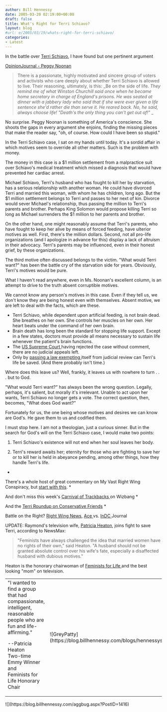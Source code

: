 ```yaml
---
author: Bill Hennessy
date: 2005-03-20 02:19:00+00:00
draft: false
title: What's Right for Terri Schiavo?
layout: blog
#url: e/2005/03/19/whats-right-for-terri-schiavo/
categories:
- Latest
---
```


In the battle over [Terri Schiavo](https://michellemalkin.com/archives/001804.htm), I have found but one pertinent argument




[OpinionJournal - Peggy Noonan](https://www.opinionjournal.com/columnists/pnoonan/?id=110006442)




> 

> 
> There is a passionate, highly motivated and sincere group of voters and activists who care deeply about whether Terri Schiavo is allowed to live. Their reasoning, ultimately, is this: _Be on the side of life. _They remind me of what Winston Churchill said once when he became home secretary in charge of England's prisons. He was seated at dinner with a jabbery lady who said that if she were ever given a life sentence she'd rather die than serve it. He reared back. No, he said, always choose life! "Death's the only thing you can't get out of!"_ _
> 
> 




No surprise. Peggy Noonan is something of America's conscience. She shoots the gaps in every argument she enjoins, finding the missing pieces that make the reader say, "oh, of course. How could I have been so stupid."




In the Terri Schiavo case, I sat on my hands until today. It's a sordid affair in which motives seem to override all other matters. Such is the problem with money.




The money in this case is a $1 million settlement from a malpractice suit over Schiavo's medical treatment which missed a diagnosis that would have prevented her cardiac arrest.




Michael Schiavo, Terri's husband who has fought to kill her by starvation, has a serious relationship with another woman. He could have divorced Terri and married this woman, with whom he has children, long ago. But the $1 million settlement belongs to Terri and passes to her next of kin. Divorce would sever Michael's relationship, thus passing the million to Terri's parents and brother. Perhaps King Solomon would propose killing Terri so long as Michael surrenders the $1 million to her parents and brother.




On the other hand, one might reasonably assume that Terri's parents, who have fought to keep her alive by means of forced feeding, have ulterior motives as well. First, there's the million dollars. Second, not all pro-life organizations (and I apologize in advance for this) display a lack of altruism in their advocacy. Terri's parents may be influenced, even in their honest grief, by these organizations.




The third motive often discussed belongs to the victim. "What would Terri want?" has been the battle cry of the starvation side for years. Obviously, Terri's motives would be pure.




What I haven't read anywhere, even in Ms. Noonan's excellent column, is an attempt to drive to the truth absent corruptible motives.




We cannot know any person's motives in this case. Even if they tell us, we don't know they are being honest even with themselves. Absent motive, we are left to deal with the facts, which are these.





  * Terri Schiavo, while dependent upon artificial feeding, is not brain dead. She breathes on her own. She controls her muscles on her own. Her heart beats under the command of her own brain. 
  * Brain death has long been the standard for stopping life support. Except in a few states, doctors must provide all means necessary to sustain life whenever the patient's brain functions. 
  * The [US Supreme Court ](https://www.captainsquartersblog.com/mt/archives/004111.php)having rejected the case without comment, there are no judicial appeals left. 
  * Only by [passing a law exempting ](https://www.blogsforterri.com/archives/2005/03/bobby_schindler_2.php)itself from judicial review can Terri's life be saved. (And there probably isn't time.)


Where does this leave us? Well, frankly, it leaves us with nowhere to turn . . . but to God.




"What would Terri want?" has always been the wrong question. Legally, perhaps, it's salient, but morally it's irrelevant. Unable to act upon her wants, Terri Schiavo no longer gets a vote. The correct question, then, becomes, "What does God want?"




Fortunately for us, the one being whose motives and desires we can know are God's. He gave them to us and codified them.




I must stop here. I am not a theologian, just a curious sinner. But in the search for God's will on the Terri Schiavo case, I would make two points:




1. Terri Schiavo's existence will not end when her soul leaves her body.




2. Terri's reward awaits her; eternity for those who are fighting to save her or to kill her is held in abeyance pending, among other things, how they handle Terri's life. 





  * 


There's a whole host of great commentary on My Vast Right Wing Conspiracy, but [start with this](https://bamapachyderm.com/archives/2005/03/19/the-slow-painful-death%e2%80%a6of-life-liberty-and-the-pursuit-of-happiness/).
  * 


And don't miss this week's [Carnival of Trackbacks ](https://wizbangblog.com/archives/005410.php)on Wizbang
  * 


And the [Terri Roundup on Conservative Friends](https://www.conservativefriends.com/viewtopic.php?t=1634)
  * 


Battle on the Right? [ Right Wing News](https://www.rightwingnews.com/archives/week_2005_03_13.PHP#003608), [Ace ](https://ace.mu.nu/)vs. [InDC ](https://www.indcjournal.com/)Journal


UPDATE: Raymond's television wife, [Patricia Heaton](https://www.newsmax.com/archives/ic/2005/3/18/223857.shtml), joins fight to save Terri, according to NewsMax:




> 

> 
> "Feminists have always challenged the idea that married women have no rights of their own," said Heaton. "A husband should not be granted absolute control over his wife's fate, especially a disaffected husband with dubious motives."
> 
> 




Heaton is the honorary chairwoman of [Feminists for Life ](https://www.feministsforlife.org/)and the best looking "mom" on television.


<table cellpadding="2" width="50%" cellspacing="2" >
<tbody >
<tr >

<td align="left" >"I wanted to find a group that had compassionate, intelligent, reasonable people who are fun and life-affirming."  



--Patricia Heaton  
Two-time Emmy Winner and   
Feminists for Life Honorary Chair

</td>

<td >![GreyPatty](https://blog.billhennessy.com/blogs/hennessys_view/greyPatty.jpg)

</td></tr></tbody></table>![](https://blog.billhennessy.com/aggbug.aspx?PostID=1416)

